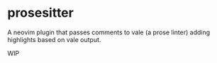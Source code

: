 # prosesitter
A neovim plugin that passes comments to vale (a prose linter) adding highlights based on vale output. 

WIP
